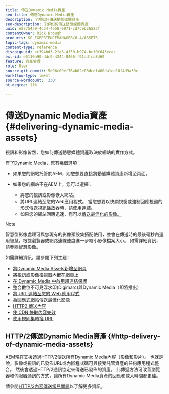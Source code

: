 ```yaml
---
title: 傳送Dynamic Media資產
seo-title: 傳送Dynamic Media資產
description: 了解如何傳送動態媒體資產
seo-description: 了解如何傳送動態媒體資產
uuid: e87754a9-4c34-4658-9971-cd7ceb26523f
contentOwner: Rick Brough
products: SG_EXPERIENCEMANAGER/6.4/ASSETS
topic-tags: dynamic-media
content-type: reference
discoiquuid: ec394bd3-2fa6-4f50-b974-bc10f643ecac
exl-id: e5110a90-ddc9-4244-8466-f91adfca8469
feature: 資產管理
role: User
source-git-commit: 5d96c09ef764b02e08dcdf480da1ee18f4d9a30c
workflow-type: tm+mt
source-wordcount: '330'
ht-degree: 11%

---
```


# 傳送Dynamic Media資產 {#delivering-dynamic-media-assets}

視訊和影像皆然，您如何傳送動態媒體資產取決於網站的實作方式。

有了Dynamic Media，您有幾個選項：

* 如果您的網站托管於AEM，則您想要直接將動態媒體資產新增至頁面。
* 如果您的網站不在AEM上，您可以選擇：

   * 將您的視訊或影像嵌入網站。
   * 將URL連結至您的Web應用程式。 當您想要以快顯視窗或強制回應視窗的形式傳送視訊播放器時，請使用連結。
   * 如果您的網站回應迅速，您可以[傳送最佳化的影像。](responsive-site.md)

>[!NOTE]
>
>智慧型影像處理可與您現有的影像預設集搭配使用，並會在傳送時的最後毫秒內運用智慧，根據瀏覽器或網路連線速度進一步縮小影像檔案大小。 如需詳細資訊，請參閱[智慧影像](imaging-faq.md)。

如需詳細資訊，請參閱下列主題：

* [將Dynamic Media Assets新增至網頁](adding-dynamic-media-assets-to-pages.md)
* [將視訊或影像檢視器內嵌在網頁上](embed-code.md)
* [在 Dynamic Media 中啟用超連結保護](https://helpx.adobe.com/tw/experience-manager/6-4/assets/using/hotlink-protection.html)
* 整合數位不可見浮水印(Digimarc)與Dynamic Media（即將推出）
* [將 URL 連結至您的 Web 應用程式](linking-urls-to-yourwebapplication.md)
* [為回應式網站傳送最佳化影像](responsive-site.md)
* [HTTP2 傳送內容](http2.md)
* [使 CDN 快取內容失效](invalidate-cdn-cached-content.md)
* [使用規則集轉換 URL](using-rulesets-to-transform-urls.md)

## HTTP/2傳送Dynamic Media資產 {#http-delivery-of-dynamic-media-assets}

AEM現在支援透過HTTP/2傳送所有Dynamic Media內容（影像和影片）。 也就是說，影像或視訊的已發佈URL或內嵌程式碼可與接受託管資產的任何應用程式整合。 然後會透過HTTP/2通訊協定來傳送已發佈的資產。 此傳遞方法可改善瀏覽器和伺服器通訊的方式，讓所有Dynamic Media資產的回應和載入時間都更佳。

請參閱[HTTP/2內容傳送常見問題](/help/sites-administering/scene7-http2faq.md)以了解更多資訊。
